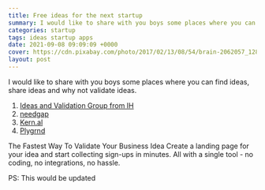 ```yaml
---
title: Free ideas for the next startup
summary: I would like to share with you boys some places where you can find ideas, share ideas and why not validate ideas. All with a single tool - no coding, no integrations, no hassle.
categories: startup
tags: ideas startup apps
date: 2021-09-08 09:09:09 +0000
cover: https://cdn.pixabay.com/photo/2017/02/13/08/54/brain-2062057_1280.jpg
layout: post
---
```


I would like to share with you boys some places where you can find ideas, share ideas and why not validate ideas.

1. [Ideas and Validation Group from IH](https://www.indiehackers.com/group/ideas-and-validation)
2. [needgap](https://needgap.com/)
3. [Kern.al](https://kern.al/)
4. [Plygrnd](https://plygrnd.xyz/)

The Fastest Way To Validate Your Business Idea
Create a landing page for your idea and start collecting sign-ups in minutes. All with a single tool - no coding, no integrations, no hassle.

PS: This would be updated
